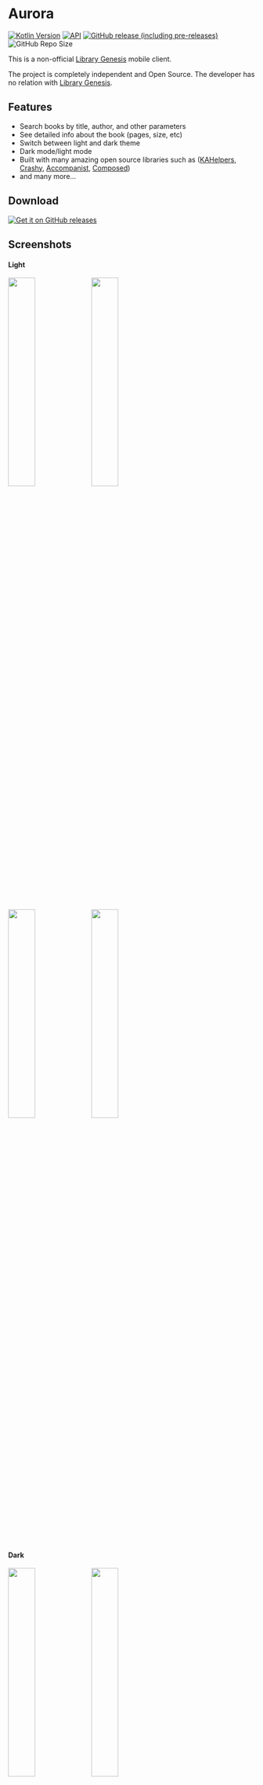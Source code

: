 # Aurora

[![Kotlin Version](https://img.shields.io/badge/kotlin-1.5.20-blue.svg)](https://kotlinlang.org)
[![API](https://img.shields.io/badge/API-24%2B-brightgreen.svg?style=flat)](https://android-arsenal.com/api?level=21)
[![GitHub release (including pre-releases)](https://img.shields.io/github/v/release/FunkyMuse/Aurora?include_prereleases)](https://github.com/FunkyMuse/Aurora/releases/latest)
![GitHub Repo Size](https://img.shields.io/github/repo-size/FunkyMuse/Aurora)


This is a non-official [Library Genesis](https://libgen.rs/) mobile client.

The project is completely independent and Open Source. 
The developer has no relation with [Library Genesis](https://libgen.rs/).

## Features
- Search books by title, author, and other parameters
- See detailed info about the book (pages, size, etc)
- Switch between light and dark theme
- Dark mode/light mode
- Built with many amazing open source libraries such as ([KAHelpers](https://github.com/FunkyMuse/KAHelpers), [Crashy](https://github.com/FunkyMuse/Crashy), [Accompanist](https://github.com/google/accompanist), [Composed](https://github.com/FunkyMuse/Composed))
- and many more...

## Download
[![Get it on GitHub releases](https://i.ibb.co/q0mdc4Z/get-it-on-github.png)](https://github.com/FunkyMuse/Aurora/releases/latest)


## Screenshots

#### Light
<img src="https://raw.githubusercontent.com/FunkyMuse/Aurora/master/fastlane/metadata/android/en-US/images/phoneScreenshots/screen_5.png" width="33%"> </img><img src="https://raw.githubusercontent.com/FunkyMuse/Aurora/master/fastlane/metadata/android/en-US/images/phoneScreenshots/screen_6.png" width="33%"> </img><img src="https://raw.githubusercontent.com/FunkyMuse/Aurora/master/fastlane/metadata/android/en-US/images/phoneScreenshots/screen_7.png" width="33%"></img> <img src="https://raw.githubusercontent.com/FunkyMuse/Aurora/master/fastlane/metadata/android/en-US/images/phoneScreenshots/screen_8.png" width="33%"></img> 

#### Dark
<img src="https://raw.githubusercontent.com/FunkyMuse/Aurora/master/fastlane/metadata/android/en-US/images/phoneScreenshots/screen_1.png" width="33%"></img> <img src="https://raw.githubusercontent.com/FunkyMuse/Aurora/master/fastlane/metadata/android/en-US/images/phoneScreenshots/screen_2.png" width="33%"></img> <img src="https://raw.githubusercontent.com/FunkyMuse/Aurora/master/fastlane/metadata/android/en-US/images/phoneScreenshots/screen_3.png" width="33%"></img> <img src="https://raw.githubusercontent.com/FunkyMuse/Aurora/master/fastlane/metadata/android/en-US/images/phoneScreenshots/screen_4.png" width="33%"></img>


## Built With 🛠

Some of the popular libraries and MVVM clean architecture used with Room database as a source

* [Kotlin](https://kotlinlang.org/) - First class and official programming language for Android development.

* [Coroutines](https://kotlinlang.org/docs/reference/coroutines-overview.html) - Threads on steroids for Kotlin
* [Flow](https://kotlin.github.io/kotlinx.coroutines/kotlinx-coroutines-core/kotlinx.coroutines.flow/-flow/) - A cold asynchronous data stream that sequentially emits values and completes normally or with an exception.
* [StateFlow](https://kotlin.github.io/kotlinx.coroutines/kotlinx-coroutines-core/kotlinx.coroutines.flow/-state-flow/) - A live data replacement

* [Compose UI for Android](https://developer.android.com/jetpack/compose)
* [Android JetPack](https://developer.android.com/jetpack) - Collection of libraries that help you design robust, testable, and maintainable apps.
  * [Paging3](https://developer.android.com/topic/libraries/architecture/paging) - Load and display small chunks of data at a time.
  * [ViewModel](https://developer.android.com/topic/libraries/architecture/viewmodel) - Stores UI-related data that isn't destroyed on UI changes.
  * [Navigation Components](https://developer.android.com/guide/navigation/navigation-getting-started) - Navigate fragments as never easier before
  * [SavedStateHandle](https://developer.android.com/reference/androidx/lifecycle/SavedStateHandle) - A handle to saved state passed down to androidx.lifecycle.ViewModel. 
  * [Room](https://developer.android.google.cn/jetpack/androidx/releases/room) - Persistence library provides an abstraction layer over SQLite to allow for more robust database access while harnessing the full power of SQLite.
* [Dependency Injection](https://developer.android.com/training/dependency-injection) -
  * [Hilt-Dagger](https://dagger.dev/hilt/) - Standard library to incorporate Dagger dependency injection into an Android application.
  * [Hilt-ViewModel](https://developer.android.com/training/dependency-injection/hilt-jetpack) - DI for injecting `ViewModel`.

* Architecture
    * Clean Architecture
    * Multi module
    * MVVM


* Tests
  * TBA

## Find this repository useful? ❤️

Support it by joining [stargazers](https://github.com/FunkyMuse/Aurora/stargazers) for this repository. 🌠

And [follow me](https://github.com/FunkyMuse) or check my [blog](https://funkymuse.dev/) for my next creations! ⭐

## Contributions
To add a language that the app wasn't translated into, please open an issue!

Feature requests and translations are always welcome!

## License
[GNU General Public License v3.0](https://github.com/FunkyMuse/Aurora/blob/master/LICENSE)



